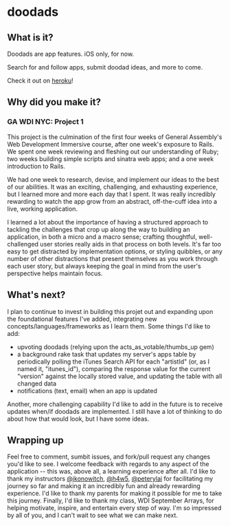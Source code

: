 doodads
=======

## What is it?

Doodads are app features. iOS only, for now.

Search for and follow apps, submit doodad ideas, and more to come.

Check it out on [heroku](http://addadoodad.herokuapp.com/ "Doodads")!

## Why did you make it?
### GA WDI NYC: Project 1 

This project is the culmination of the first four weeks of General Assembly's Web Development Immersive course, after one week's exposure to Rails. We spent one week reviewing and fleshing out our understanding of Ruby; two weeks building simple scripts and sinatra web apps; and a one week introduction to Rails.

We had one week to research, devise, and implement our ideas to the best of our abilities. It was an exciting, challenging, and exhausting experience, but I learned more and more each day that I spent. It was really incredibly rewarding to watch the app grow from an abstract, off-the-cuff idea into a live, working application.

I learned a lot about the importance of having a structured approach to tackling the challenges that crop up along the way to building an application, in both a micro and a macro sense; crafting thoughtful, well-challenged user stories really aids in that process on both levels. It's far too easy to get distracted by implementation options, or styling quibbles, or any number of other distractions that present themselves as you work through each user story, but always keeping the goal in mind from the user's perspective helps maintain focus.

## What's next?

I plan to continue to invest in building this projet out and expanding upon the foundational features I've added, integrating new concepts/languages/frameworks as I learn them. Some things I'd like to add: 

  * upvoting doodads (relying upon the acts_as_votable/thumbs_up gem)
  * a background rake task that updates my server's apps table by periodically polling the iTunes Search API for each "artistId" (or, as I named it, "itunes_id"), comparing the response value for the current "version" against the locally stored value, and updating the table with all changed data
  * notifications (text, email) when an app is updated

Another, more challenging capability I'd like to add in the future is to receive updates when/if doodads are implemented. I still have a lot of thinking to do about how that would look, but I have some ideas.

## Wrapping up

Feel free to comment, sumbit issues, and fork/pull request any changes you'd like to see. I welcome feedback with regards to any aspect of the application -- this was, above all, a learning experience after all. I'd like to thank my instructors [@jkonowitch](http://github.com/jkonowitch), [@h4w5](http://github.com/h4w5), [@peterylai](http://github.com/peterylai) for facilitating my journey so far and making it an incredibly fun and already rewarding experience. I'd like to thank my parents for making it possible for me to take this journey. Finally, I'd like to thank my class, WDI September Arrays, for helping motivate, inspire, and entertain every step of way. I'm so impressed by all of you, and I can't wait to see what we can make next.